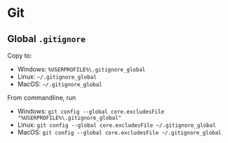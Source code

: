 # Git

## Global `.gitignore`

Copy to:
* Windows: `%USERPROFILE%\.gitignore_global`
* Linux: `~/.gitignore_global`
* MacOS: `~/.gitignore_global`

From commandline, run
* Windows: `git config --global core.excludesFile "%USERPROFILE%\.gitignore_global"`
* Linux: `git config --global core.excludesFile ~/.gitignore_global`
* MacOS: `git config --global core.excludesFile ~/.gitignore_global`